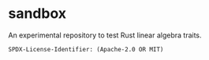 # sandbox
An experimental repository to test Rust linear algebra traits.


`SPDX-License-Identifier: (Apache-2.0 OR MIT)`
